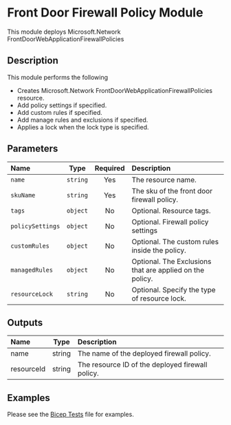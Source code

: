 # Front Door Firewall Policy Module

This module deploys Microsoft.Network FrontDoorWebApplicationFirewallPolicies

## Description

This module performs the following

- Creates Microsoft.Network FrontDoorWebApplicationFirewallPolicies resource.
- Add policy settings if specified.
- Add custom rules if specified.
- Add manage rules and exclusions if specified.
- Applies a lock when the lock type is specified.

## Parameters

| Name             | Type     | Required | Description                                              |
| :--------------- | :------: | :------: | :------------------------------------------------------- |
| `name`           | `string` | Yes      | The resource name.                                       |
| `skuName`        | `string` | Yes      | The sku of the front door firewall policy.               |
| `tags`           | `object` | No       | Optional. Resource tags.                                 |
| `policySettings` | `object` | No       | Optional. Firewall policy settings                       |
| `customRules`    | `object` | No       | Optional. The custom rules inside the policy.            |
| `managedRules`   | `object` | No       | Optional. The Exclusions that are applied on the policy. |
| `resourceLock`   | `string` | No       | Optional. Specify the type of resource lock.             |

## Outputs

| Name       | Type   | Description                                      |
| :--------- | :----: | :----------------------------------------------- |
| name       | string | The name of the deployed firewall policy.        |
| resourceId | string | The resource ID of the deployed firewall policy. |

## Examples

Please see the [Bicep Tests](test/main.test.bicep) file for examples.